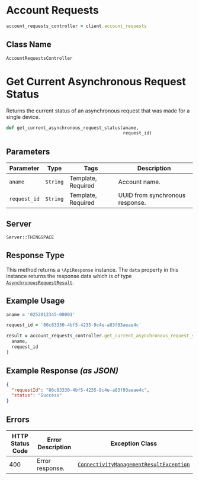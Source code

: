 # Account Requests

```ruby
account_requests_controller = client.account_requests
```

## Class Name

`AccountRequestsController`


# Get Current Asynchronous Request Status

Returns the current status of an asynchronous request that was made for a single device.

```ruby
def get_current_asynchronous_request_status(aname,
                                            request_id)
```

## Parameters

| Parameter | Type | Tags | Description |
|  --- | --- | --- | --- |
| `aname` | `String` | Template, Required | Account name. |
| `request_id` | `String` | Template, Required | UUID from synchronous response. |

## Server

`Server::THINGSPACE`

## Response Type

This method returns a `\ApiResponse` instance. The `data` property in this instance returns the response data which is of type [`AsynchronousRequestResult`](../../doc/models/asynchronous-request-result.md).

## Example Usage

```ruby
aname = '0252012345-00001'

request_id = '86c83330-4bf5-4235-9c4e-a83f93aeae4c'

result = account_requests_controller.get_current_asynchronous_request_status(
  aname,
  request_id
)
```

## Example Response *(as JSON)*

```json
{
  "requestId": "86c83330-4bf5-4235-9c4e-a83f93aeae4c",
  "status": "Success"
}
```

## Errors

| HTTP Status Code | Error Description | Exception Class |
|  --- | --- | --- |
| 400 | Error response. | [`ConnectivityManagementResultException`](../../doc/models/connectivity-management-result-exception.md) |

